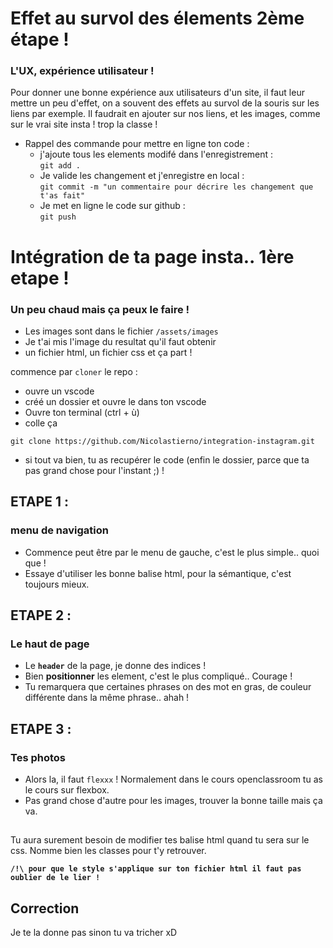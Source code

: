 # Effet au survol des élements 2ème étape !
### L'UX, expérience utilisateur !

Pour donner une bonne expérience aux utilisateurs d'un site, il faut leur mettre un peu d'effet, on a souvent des effets au survol de la souris sur les liens par exemple.
Il faudrait en ajouter sur nos liens, et les images, comme sur le vrai site insta  ! trop la classe !

- Rappel des commande pour mettre en ligne ton code : 
    - j'ajoute tous les elements modifé dans l'enregistrement :  
    `git add .`
    - Je valide les changement et j'enregistre en local :  
    `git commit -m "un commentaire pour décrire les changement que t'as fait"`
    - Je met en ligne le code sur github :  
    `git push`

    
# Intégration de ta page insta.. 1ère etape !
### Un peu chaud mais ça peux le faire !

- Les images sont dans le fichier `/assets/images`
- Je t'ai mis l'image du resultat qu'il faut obtenir
- un fichier html, un fichier css et ça part !

commence par `cloner` le repo :
 - ouvre un vscode
 - créé un dossier et ouvre le dans ton vscode
 - Ouvre ton terminal (ctrl + ù)
 - colle ça
 ```shell
 git clone https://github.com/Nicolastierno/integration-instagram.git
 ```
 - si tout va bien, tu as recupérer le code (enfin le dossier, parce que ta pas grand chose pour l'instant ;) !


## ETAPE 1 : 
### menu de navigation

- Commence peut être par le menu de gauche, c'est le plus simple.. quoi que !
- Essaye d'utiliser les bonne balise html, pour la sémantique, c'est toujours mieux.

## ETAPE 2 :
### Le haut de page

- Le **`header`** de la page, je donne des indices ! 
- Bien **positionner** les element, c'est le plus compliqué.. Courage !
- Tu remarquera que certaines phrases on des mot en gras, de couleur différente dans la même phrase.. ahah !

## ETAPE 3 : 
### Tes photos

- Alors la, il faut `flexxx` ! Normalement dans le cours openclassroom tu as le cours sur flexbox.
- Pas grand chose d'autre pour les images, trouver la bonne taille mais ça va.

## 
Tu aura surement besoin de modifier tes balise html quand tu sera sur le css.
Nomme bien les classes pour t'y retrouver.

**`/!\ pour que le style s'applique sur ton fichier html il faut pas oublier de le lier !`**

## Correction

Je te la donne pas sinon tu va tricher xD
